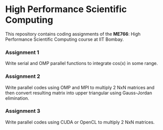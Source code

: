 # High Performance Scientific Computing

This repository contains coding assignments of the **ME766**: High Performance Scientific Computing course at IIT Bombay.

### Assignment 1

Write serial and OMP parallel functions to integrate cos(x) in some range.

### Assignment 2

Write parallel codes using OMP and MPI to multiply 2 NxN matrices and then convert resulting matrix into upper triangular using Gauss-Jordan elimination.

### Assignment 3
Write parallel codes using CUDA or OpenCL to multiply 2 NxN matrices.
